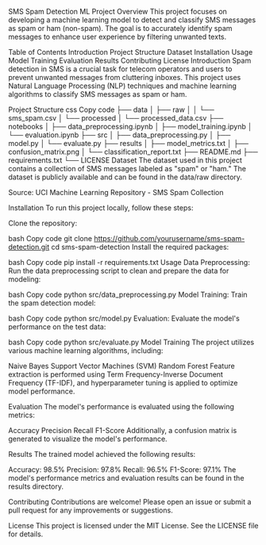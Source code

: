 SMS Spam Detection ML Project
Overview
This project focuses on developing a machine learning model to detect and classify SMS messages as spam or ham (non-spam). The goal is to accurately identify spam messages to enhance user experience by filtering unwanted texts.

Table of Contents
Introduction
Project Structure
Dataset
Installation
Usage
Model Training
Evaluation
Results
Contributing
License
Introduction
Spam detection in SMS is a crucial task for telecom operators and users to prevent unwanted messages from cluttering inboxes. This project uses Natural Language Processing (NLP) techniques and machine learning algorithms to classify SMS messages as spam or ham.

Project Structure
css
Copy code
├── data
│   ├── raw
│   │   └── sms_spam.csv
│   └── processed
│       └── processed_data.csv
├── notebooks
│   ├── data_preprocessing.ipynb
│   ├── model_training.ipynb
│   └── evaluation.ipynb
├── src
│   ├── data_preprocessing.py
│   ├── model.py
│   └── evaluate.py
├── results
│   ├── model_metrics.txt
│   ├── confusion_matrix.png
│   └── classification_report.txt
├── README.md
├── requirements.txt
└── LICENSE
Dataset
The dataset used in this project contains a collection of SMS messages labeled as "spam" or "ham." The dataset is publicly available and can be found in the data/raw directory.

Source: UCI Machine Learning Repository - SMS Spam Collection

Installation
To run this project locally, follow these steps:

Clone the repository:

bash
Copy code
git clone https://github.com/yourusername/sms-spam-detection.git
cd sms-spam-detection
Install the required packages:

bash
Copy code
pip install -r requirements.txt
Usage
Data Preprocessing: Run the data preprocessing script to clean and prepare the data for modeling:

bash
Copy code
python src/data_preprocessing.py
Model Training: Train the spam detection model:

bash
Copy code
python src/model.py
Evaluation: Evaluate the model's performance on the test data:

bash
Copy code
python src/evaluate.py
Model Training
The project utilizes various machine learning algorithms, including:

Naive Bayes
Support Vector Machines (SVM)
Random Forest
Feature extraction is performed using Term Frequency-Inverse Document Frequency (TF-IDF), and hyperparameter tuning is applied to optimize model performance.

Evaluation
The model's performance is evaluated using the following metrics:

Accuracy
Precision
Recall
F1-Score
Additionally, a confusion matrix is generated to visualize the model's performance.

Results
The trained model achieved the following results:

Accuracy: 98.5%
Precision: 97.8%
Recall: 96.5%
F1-Score: 97.1%
The model's performance metrics and evaluation results can be found in the results directory.

Contributing
Contributions are welcome! Please open an issue or submit a pull request for any improvements or suggestions.

License
This project is licensed under the MIT License. See the LICENSE file for details.